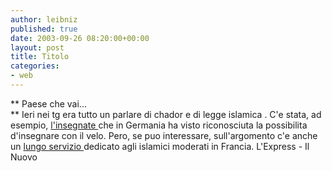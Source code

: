 ```yaml
---
author: leibniz
published: true
date: 2003-09-26 08:20:00+00:00
layout: post
title: Titolo
categories:
- web
---
```


 **   Paese che vai...   
** Ieri nei tg era tutto un parlare di chador e di legge islamica   . C'e stata, ad esempio, [ l'insegnate ](http://www.ilnuovo.it/nuovo/foglia/0,1007,188752,00.html)che in Germania ha visto riconosciuta la possibilita d'insegnare con il velo. Pero, se puo interessare, sull'argomento c'e anche un  [ lungo servizio ](http://www.lexpress.fr/express/info/societe/dossier/mosquees/dossier.asp?nom=)dedicato agli islamici moderati in Francia.
  L'Express - Il Nuovo
